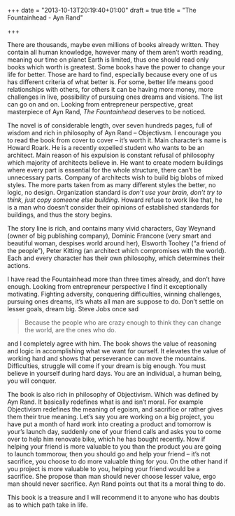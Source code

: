 +++
date = "2013-10-13T20:19:40+01:00"
draft = true
title = "The Fountainhead - Ayn Rand"

+++

There are thousands, maybe even millions of books already written. They contain all human knowledge, however many of them aren’t worth reading, meaning our time on planet Earth is limited, thus one should read only books which worth is greatest. Some books have the power to change your life for better. Those are hard to find, especially because every one of us has different criteria of what better is. For some, better life means good relationships with others, for others it can be having more money, more challenges in live, possibility of pursuing ones dreams and visions. The list can go on and on. Looking from entrepreneur perspective, great masterpiece of Ayn Rand, *The Fountainhead* deserves to be noticed.

The novel is of considerable length, over seven hundreds pages, full of wisdom and rich in philosophy of Ayn Rand – Objectivsm. I encourage you to read the book from cover to cover – it’s worth it. Main character’s name is Howard Roark. He is a recently expelled student who wants to be an architect. Main reason of his expulsion is constant refusal of philosophy which majority of architects believe in. He want to create modern buildings where every part is essential for the whole structure, there can’t be unnecessary parts. Company of architects wish to build big blobs of mixed styles. The more parts taken from as many different styles the better, no logic, no design. Organization standard is *don’t use your brain, don’t try to think, just copy someone else building*. Howard refuse to work like that, he is a man who doesn’t consider their opinions of established standards for buildings, and thus the story begins.

The story line is rich, and contains many vivid characters, Gay Weynand (owner of big publishing company), Dominic Francone (very smart and beautiful woman, despises world around her), Elsworth Toohey (“a friend of the people”), Peter Kitting (an architect which compromises with the world). Each and every character has their own philosophy, which determines their actions.

I have read the Fountainhead more than three times already, and don’t have enough. Looking from entrepreneur perspective I find it exceptionally motivating. Fighting adversity, conquering difficulties, winning challenges, pursuing ones dreams, it’s whats all man are suppose to do. Don’t settle on lesser goals, dream big. Steve Jobs once sad

>Because the people who are crazy enough to think they can change the world, are the ones who do.

and I completely agree with him. The book shows the value of reasoning and logic in accomplishing what we want for ourself. It elevates the value of working hard and shows that perseverance can move the mountains. Difficulties, struggle will come if your dream is big enough. You must believe in yourself during hard days. You are an individual, a human being, you will conquer.

The book is also rich in philosophy of Objectivism. Which was defined by Ayn Rand. It basically redefines what is and isn’t moral. For example Objectivism redefines the meaning of egoism, and sacrifice or rather gives them their true meaning. Let’s say you are working on a big project, you have put a month of hard work into creating a product and tomorrow is your’s launch day, suddenly one of your friend calls and asks you to come over to help him renovate bike, which he has bought recently. Now if helping your friend is more valuable to you than the product you are going to launch tommorow, then you should go and help your friend – it’s not sacrifice, you choose to do more valuable thing for you. On the other hand if you project is more valuable to you, helping your friend would be a sacrifice. She propose than man should never choose lesser value, ergo man should never sacrifice. Ayn Rand points out that its a moral thing to do.

This book is a treasure and I will recommend it to anyone who has doubts as to which path take in life.
